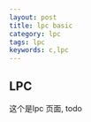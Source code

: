```yaml
---
layout: post
title: lpc basic
category: lpc
tags: lpc
keywords: c,lpc
---
```


## LPC ##
这个是lpc 页面, todo